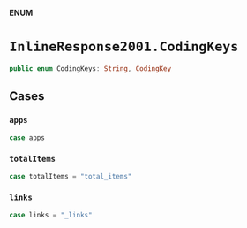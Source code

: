 **ENUM**

# `InlineResponse2001.CodingKeys`

```swift
public enum CodingKeys: String, CodingKey
```

## Cases
### `apps`

```swift
case apps
```

### `totalItems`

```swift
case totalItems = "total_items"
```

### `links`

```swift
case links = "_links"
```
